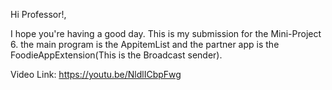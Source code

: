 Hi Professor!,

I hope you're having a good day. This is my submission for the Mini-Project 6.
the main program is the AppitemList and the partner app is the FoodieAppExtension(This is the Broadcast sender).

Video Link: https://youtu.be/NldlICbpFwg